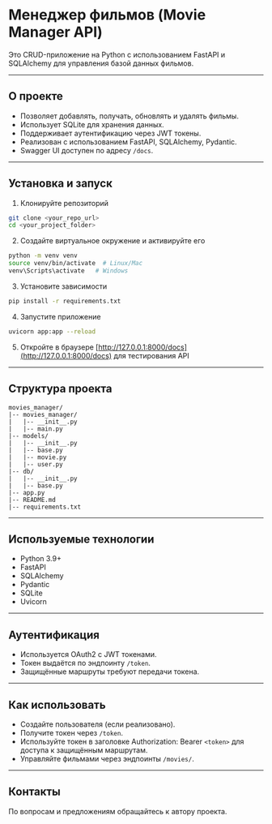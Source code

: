 # Менеджер фильмов (Movie Manager API)

Это CRUD-приложение на Python с использованием FastAPI и SQLAlchemy для управления базой данных фильмов.

---

## О проекте

- Позволяет добавлять, получать, обновлять и удалять фильмы.
- Использует SQLite для хранения данных.
- Поддерживает аутентификацию через JWT токены.
- Реализован с использованием FastAPI, SQLAlchemy, Pydantic.
- Swagger UI доступен по адресу `/docs`.

---

## Установка и запуск

1. Клонируйте репозиторий
```bash
git clone <your_repo_url>
cd <your_project_folder>
```

2. Создайте виртуальное окружение и активируйте его
```bash
python -m venv venv
source venv/bin/activate  # Linux/Mac
venv\Scripts\activate   # Windows
```

3. Установите зависимости
```bash
pip install -r requirements.txt
```

4. Запустите приложение
```bash
uvicorn app:app --reload
```

5. Откройте в браузере [http://127.0.0.1:8000/docs](http://127.0.0.1:8000/docs) для тестирования API

---

## Структура проекта

```
movies_manager/
|-- movies_manager/
|   |-- __init__.py
|   |-- main.py
|-- models/
|   |-- __init__.py
|   |-- base.py
|   |-- movie.py
|   |-- user.py
|-- db/
|   |-- __init__.py
|   |-- base.py
|-- app.py
|-- README.md
|-- requirements.txt
```

---

## Используемые технологии

- Python 3.9+
- FastAPI
- SQLAlchemy
- Pydantic
- SQLite
- Uvicorn

---

## Аутентификация

- Используется OAuth2 с JWT токенами.
- Токен выдаётся по эндпоинту `/token`.
- Защищённые маршруты требуют передачи токена.

---

## Как использовать

- Создайте пользователя (если реализовано).
- Получите токен через `/token`.
- Используйте токен в заголовке Authorization: Bearer `<token>` для доступа к защищённым маршрутам.
- Управляйте фильмами через эндпоинты `/movies/`.

---

## Контакты

По вопросам и предложениям обращайтесь к автору проекта.